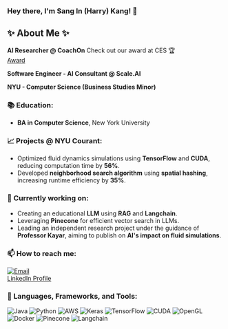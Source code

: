 ### Hey there, I'm Sang In (Harry) Kang! 👋

## ✨ About Me ✨
<p align="left"> 

**AI Researcher @ CoachOn**
Check out our award at CES 🏆  
[Award](https://www.ces.tech/innovation-awards/2025/coachon-math-ai-powered-math-education-service/)

**Software Engineer - AI Consultant @ Scale.AI**

**NYU - Computer Science (Business Studies Minor)**

### 📚 Education:
- **BA in Computer Science**, New York University

### 📈 Projects @ NYU Courant:
- Optimized fluid dynamics simulations using **TensorFlow** and **CUDA**, reducing computation time by **56%**.
- Developed **neighborhood search algorithm** using **spatial hashing**, increasing runtime efficiency by **35%**.

</p>

### 🚀 Currently working on:
- Creating an educational **LLM** using **RAG** and **Langchain**.
- Leveraging **Pinecone** for efficient vector search in LLMs.
- Leading an independent research project under the guidance of **Professor Kayar**, aiming to publish on **AI's impact on fluid simulations**.

<p align="left">

### 📫 How to reach me:
[![Email](https://img.shields.io/badge/Email-D14836?style=for-the-badge&logo=gmail&logoColor=white)](mailto:your-email)  
[LinkedIn Profile](https://www.linkedin.com/in/sang-in-kang-a256b9b0/)

### 🔭 Languages, Frameworks, and Tools:

![Java](https://img.shields.io/badge/java-007396?style=for-the-badge&logo=java&logoColor=white)
![Python](https://img.shields.io/badge/python-3670A0?style=for-the-badge&logo=python&logoColor=ffdd54)
![AWS](https://img.shields.io/badge/AWS-232F3E?style=for-the-badge&logo=amazonaws&logoColor=white)
![Keras](https://img.shields.io/badge/Keras-D00000?style=for-the-badge&logo=Keras&logoColor=white)
![TensorFlow](https://img.shields.io/badge/TensorFlow-FF6F00?style=for-the-badge&logo=TensorFlow&logoColor=white)
![CUDA](https://img.shields.io/badge/CUDA-76B900?style=for-the-badge&logo=nvidia&logoColor=white)
![OpenGL](https://img.shields.io/badge/OpenGL-5586A4?style=for-the-badge&logo=opengl&logoColor=white)
![Docker](https://img.shields.io/badge/docker-2496ED?style=for-the-badge&logo=docker&logoColor=white)
![Pinecone](https://img.shields.io/badge/Pinecone-2B90A1?style=for-the-badge&logo=pinecone&logoColor=white)
![Langchain](https://img.shields.io/badge/Langchain-3F53F5?style=for-the-badge&logo=langchain&logoColor=white)

